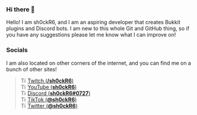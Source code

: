 ### Hi there 👋
Hello! I am sh0ckR6, and I am an aspiring developer that creates Bukkit plugins and Discord bots. I am new to this whole Git and GitHub thing, so if you have any suggestions please let me know what I can improve on!

### Socials
I am also located on other corners of the internet, and you can find me on a bunch of other sites!<br/>
> <img src="https://cdn.jsdelivr.net/npm/simple-icons@v4/icons/twitch.svg" alt="TikTok" width="14px" height="14px"> [Twitch (**/sh0ckR6**)](https://twitch.tv/sh0ckR6)<br/>
> <img src="https://cdn.jsdelivr.net/npm/simple-icons@v4/icons/youtube.svg" alt="TikTok" width="14px" height="14px"> [YouTube (**sh0ckR6**)](https://youtube.com/c/sh0ckR6)<br/>
> <img src="https://cdn.jsdelivr.net/npm/simple-icons@v4/icons/discord.svg" alt="TikTok" width="14px" height="14px"> [Discord (**sh0ckR6#0727**)](https://discord.gg/zGpvE5T)<br/>
> <img src="https://cdn.jsdelivr.net/npm/simple-icons@v4/icons/tiktok.svg" alt="TikTok" width="14px" height="14px"> [TikTok (**@sh0ckR6**)](https://tiktok.com/@sh0ckR6)<br/>
> <img src="https://cdn.jsdelivr.net/npm/simple-icons@v4/icons/twitter.svg" alt="TikTok" width="14px" height="14px"> [Twitter (**@sh0ckR6**)](https://twitter.com/sh0ckR6)<br/>
<!--
**sh0ckR6/sh0ckR6** is a ✨ _special_ ✨ repository because its `README.md` (this file) appears on your GitHub profile.

Here are some ideas to get you started:

- 🔭 I’m currently working on ...
- 🌱 I’m currently learning ...
- 👯 I’m looking to collaborate on ...
- 🤔 I’m looking for help with ...
- 💬 Ask me about ...
- 📫 How to reach me: ...
- 😄 Pronouns: ...
- ⚡ Fun fact: ...
-->

